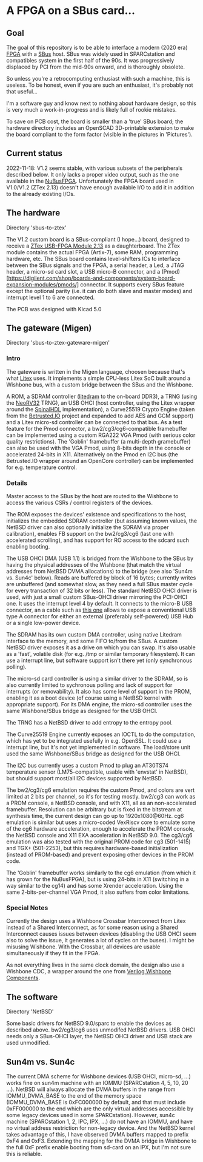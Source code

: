# A FPGA on a SBus card...

## Goal

The goal of this repository is to be able to interface a modern (2020 era) [FPGA](https://en.wikipedia.org/wiki/Field-programmable_gate_array) with a [SBus](https://en.wikipedia.org/wiki/SBus) host. SBus was widely used in SPARCstation and compatibles system in the first half of the 90s. It was progressively displaced by PCI from the mid-90s onward, and is thoroughly obsolete.

So unless you're a retrocomputing enthusiast with such a machine, this is useless. To be honest, even if you are such an enthusiast, it's probably not that useful...

I'm a software guy and know next to nothing about hardware design, so this is very much a work-in-progress and is likely full of rookie mistakes.

To save on PCB cost, the board is smaller than a 'true' SBus board; the hardware directory includes an OpenSCAD 3D-printable extension to make the board compliant to the form factor (visible in the pictures in 'Pictures').

## Current status

2022-11-18: V1.2 seems stable, with various subsets of the peripherals described below. It only lacks a proper video output, such as the one available in the [NuBusFPGA](https://github.com/rdolbeau/NuBusFPGA). Unfortunately the FPGA board used in V1.0/V1.2 (ZTex 2.13) doesn't have enough available I/O to add it in addition to the already existing I/Os.

## The hardware

Directory 'sbus-to-ztex'

The V1.2 custom board is a SBus-compliant (I hope...) board, designed to receive a [ZTex USB-FPGA Module 2.13](https://www.ztex.de/usb-fpga-2/usb-fpga-2.13.e.html) as a daughterboard. The ZTex module contains the actual FPGA (Artix-7), some RAM, programming hardware, etc. The SBus board contains level-shifters ICs to interface between the SBus signals and the FPGA, a serial header, a Led, a JTAG header, a micro-sd card slot, a USB micro-B connector, and a (Pmod)[https://digilent.com/shop/boards-and-components/system-board-expansion-modules/pmods/] connector. It supports every SBus feature except the optional parity (i.e. it can do both slave and master modes) and interrupt level 1 to 6 are connected.

The PCB was designed with Kicad 5.0

## The gateware (Migen)

Directory 'sbus-to-ztex-gateware-migen'

### Intro

The gateware is written in the Migen language, choosen because that's what [Litex](https://github.com/enjoy-digital/litex/) uses.
It implements a simple CPU-less Litex SoC built around a Wishbone bus, with a custom bridge between the SBus and the Wishbone.

A ROM, a SDRAM controller ([litedram](https://github.com/enjoy-digital/litedram) to the on-board DDR3), a TRNG (using the [NeoRV32](https://github.com/stnolting/neorv32) TRNG), an USB OHCI (host controller, using the Litex wrapper around the [SpinalHDL](https://github.com/SpinalHDL/SpinalHDL) implementation), a Curve25519 Crypto Engine (taken from the [Betrusted.IO](https://betrusted.io/) project and expanded to add AES and GCM support) and a Litex micro-sd controller can be connected to that bus. As a test feature for the Pmod connector, a bw2/cg3/cg6-compatible framebuffer can be implemented using a custom RGA222 VGA Pmod (with serious color quality restrictions). The 'Goblin' framebuffer (a multi-depth gramebuffer) can also be used with the VGA Pmod, using 8-bits depth in the console or accelerated 24-bits in X11. Alternatively on the Pmod en I2C bus (the Betrusted.IO wrapper around an OpenCore controller) can be implemented for e.g. temperature control.

### Details

Master access to the SBus by the host are routed to the Wishbone to access the various CSRs / control registers of the devices.

The ROM exposes the devices' existence and specifications to the host, initializes the embedded SDRAM controller (but assuming known values, the NetBSD driver can also optionally initialize the SDRAM via proper calibration), enables FB support on the bw2/cg3/cg6 (last one with accelerated scrolling), and has support for RO access to the sdcard such enabling booting.

The USB OHCI DMA (USB 1.1) is bridged from the Wishbone to the SBus by having the physical addresses of the Wishbone (that match the virtual addresses from NetBSD DVMA allocations) to the bridge (see also 'Sun4m vs. Sun4c' below). Reads are buffered by block of 16 bytes; currently writes are unbuffered (and somewhat slow, as they need a full SBus master cycle for every transaction of 32 bits or less). The standard NetBSD OHCI driver is used, with just a small custom SBus-OHCI driver mirroring the PCI-OHCI one. It uses the interrupt level 4 by default. It connects to the micro-B USB connector, an a cable such as [this one](https://www.startech.com/en-us/cables/uusbotgra) allows to expose a conventional USB type A connector for either an external (preferably self-powered) USB Hub or a single low-power device.

The SDRAM has its own custom DMA controller, using native Litedram interface to the memory, and some FIFO to/from the SBus. A custom NetBSD driver exposes it as a drive on which you can swap. It's also usable as a 'fast', volatile disk (for e.g. /tmp or similar temporary filesystem). It can use a interrupt line, but software support isn't there yet (only synchronous polling).

The micro-sd card controller is using a similar driver to the SDRAM, so is also currently limited to sychronous polling and lack of support for interrupts (or removability). It also has some level of support in the PROM, enabling it as a boot device (of course using a NetBSD kernel with appropriate support). For its DMA engine, the micro-sd controller uses the same Wishbone/SBus bridge as designed for the USB OHCI.

The TRNG has a NetBSD driver to add entropy to the entropy pool.

The Curve25519 Engine currently exposes an IOCTL to do the computation, which has yet to be integrated usefully in e.g. OpenSSL. It could use a interrupt line, but it's not yet implemented in software. The load/store unit used the same Wishbone/SBus bridge as designed for the USB OHCI.

The I2C bus currently uses a custom Pmod to plug an AT30TS74 temperature sensor (LM75-compatible, usable with 'envstat' in NetBSD), but should support most/all I2C devices supported by NetBSD.

The bw2/cg3/cg6 emulation requires the custom Pmod, and colors are vert limited at 2 bits per channel, so it's for testing mostly. bw2/cg3 can work as a PROM console, a NetBSD console, and with X11, all as an non-accelerated framebuffer. Resolution can be arbitrary but is fixed in the bitstream at synthesis time, the current design can go up to 1920x1080@60Hz. cg6 emulation is similar but uses a micro-coded VexRiscv core to emulate some of the cg6 hardware acceleration, enough to accelerate the PROM console, the NetBSD console and X11 EXA acceleration in NetBSD 9.0. The cg3/cg6 emulation was also tested with the original PROM code for cg3 (501-1415) and TGX+ (501-2253), but this requires hardware-based initialization (instead of PROM-based) and prevent exposing other devices in the PROM code.

The 'Goblin' framebuffer works similarly to the cg6 emulation (from which it has grown for the NuBusFPGA), but is using 24-bits in X11 (switching in a way similar to the cg14) and has some Xrender acceleration. Using the same 2-bits-per-channel VGA Pmod, it also suffers from color limitations.

### Special Notes

Currently the design uses a Wishbone Crossbar Interconnect from Litex instead of a Shared Interconnect, as for some reason using a Shared Interconnect causes issues between devices (disabling the USB OHCI seem also to solve the issue, it generates a lot of cycles on the buses). I might be misusing Wishbone. With the Crossbar, all devices are usable simultaneously if they fit in the FPGA.

As not everything lives in the same clock domain, the design also use a Wishbone CDC, a wrapper around the one from [Verilog Wishbone Components](https://github.com/alexforencich/verilog-wishbone).

## The software

Directory 'NetBSD'

Some basic drivers for NetBSD 9.0/sparc to enable the devices as described above. bw2/cg3/cg6 uses unmodifed NetBSD drivers. USB OHCI needs only a SBus-OHCI layer, the NetBSD OHCI driver and USB stack are used unmodified.

## Sun4m vs. Sun4c

The current DMA scheme for Wishbone devices (USB OHCI, micro-sd, ...) works fine on sun4m machine with an IOMMU (SPARCstation 4, 5, 10, 20 ...). NetBSD will always allocate the DVMA buffers in the range from IOMMU_DVMA_BASE to the end of the memory space (IOMMU_DVMA_BASE is 0xFC000000 by default, and that must include 0xFF000000 to the end which are the only virtual addresses accessible by some legacy devices used in some SPARCstation). However, sun4c machine (SPARCstation 1, 2, IPC, IPX, ...) do not have an IOMMU, and have no virtual address restriction for non-legacy device. And the NetBSD kernel takes advantage of this, I have observed DVMA buffers mapped to prefix 0xF4 and 0xF3. Extending the mapping for the DVMA bridge in Wishbone to the full 0xF prefix enable booting from sd-card on an IPX, but I'm not sure this is reliable.
